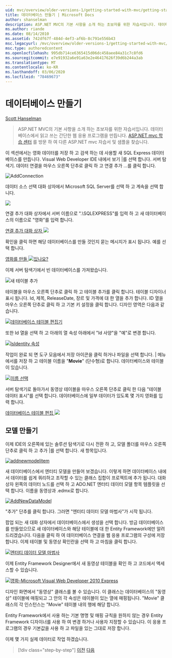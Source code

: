```yaml
---
uid: mvc/overview/older-versions-1/getting-started-with-mvc/getting-started-with-mvc-part4
title: 데이터베이스 만들기 | Microsoft Docs
author: shanselman
description: ASP.NET MVC의 기본 사항을 소개 하는 초보자를 위한 자습서입니다. 데이터베이스에서 읽고 쓰는 간단한 웹 응용 프로그램을 만듭니다.
ms.author: riande
ms.date: 08/14/2010
ms.assetid: 742df67f-484d-4ef3-af6b-8c791e556b43
msc.legacyurl: /mvc/overview/older-versions-1/getting-started-with-mvc/getting-started-with-mvc-part4
msc.type: authoredcontent
ms.openlocfilehash: 995db714ce6365415d06dc458aee84a31c7c8fd6
ms.sourcegitcommit: e7e91932a6e91a63e2e46417626f39d6b244a3ab
ms.translationtype: MT
ms.contentlocale: ko-KR
ms.lasthandoff: 03/06/2020
ms.locfileid: "78469673"
---
```

# <a name="creating-a-database"></a>데이터베이스 만들기

[Scott Hanselman](https://github.com/shanselman)

> ASP.NET MVC의 기본 사항을 소개 하는 초보자를 위한 자습서입니다. 데이터베이스에서 읽고 쓰는 간단한 웹 응용 프로그램을 만듭니다. [ASP.NET mvc 학습 센터](../../../index.md) 를 방문 하 여 다른 ASP.NET mvc 자습서 및 샘플을 찾습니다.

이 섹션에서는 영화 데이터를 저장 하 고 검색 하는 데 사용할 새 SQL Express 데이터베이스를 만듭니다. Visual Web Developer IDE 내에서 보기 |를 선택 합니다. 서버 탐색기. 데이터 연결을 마우스 오른쪽 단추로 클릭 하 고 연결 추가 ...를 클릭 합니다.

![AddConnection](getting-started-with-mvc-part4/_static/image1.png)

데이터 소스 선택 대화 상자에서 Microsoft SQL Server를 선택 하 고 계속을 선택 합니다.

![](getting-started-with-mvc-part4/_static/image2.png)

연결 추가 대화 상자에서 서버 이름으로 ".\SQLEXPRESS"를 입력 하 고 새 데이터베이스의 이름으로 "영화"를 입력 합니다.

[연결 추가 대화 상자 ![](getting-started-with-mvc-part4/_static/image4.png)](getting-started-with-mvc-part4/_static/image3.png)

확인을 클릭 하면 해당 데이터베이스를 만들 것인지 묻는 메시지가 표시 됩니다. 예를 선택 합니다.

[영화를 만들 ![있나요?](getting-started-with-mvc-part4/_static/image6.png)](getting-started-with-mvc-part4/_static/image5.png)

이제 서버 탐색기에서 빈 데이터베이스를 가져왔습니다.

![새 테이블 추가](getting-started-with-mvc-part4/_static/image7.png)

테이블을 마우스 오른쪽 단추로 클릭 하 고 테이블 추가를 클릭 합니다. 테이블 디자이너 표시 됩니다. Id, 제목, ReleaseDate, 장르 및 가격에 대 한 열을 추가 합니다. ID 열을 마우스 오른쪽 단추로 클릭 하 고 기본 키 설정을 클릭 합니다. 디자인 영역은 다음과 같습니다.

[![데이터베이스 테이블 편집기](getting-started-with-mvc-part4/_static/image9.png)](getting-started-with-mvc-part4/_static/image8.png)

또한 Id 열을 선택 하 고 아래의 열 속성 아래에서 "Id 사양"을 "예"로 변경 합니다.

[![IsIdentity 속성](getting-started-with-mvc-part4/_static/image11.png)](getting-started-with-mvc-part4/_static/image10.png)

작업이 완료 되 면 도구 모음에서 저장 아이콘을 클릭 하거나 파일을 선택 합니다. | 메뉴에서를 저장 하 고 테이블 이름을 "**Movie**" (단수형)로 합니다. 데이터베이스와 테이블이 있습니다.

[![이름 선택](getting-started-with-mvc-part4/_static/image13.png)](getting-started-with-mvc-part4/_static/image12.png)

서버 탐색기로 돌아가서 동영상 테이블을 마우스 오른쪽 단추로 클릭 한 다음 "테이블 데이터 표시"를 선택 합니다. 데이터베이스에 일부 데이터가 있도록 몇 가지 영화를 입력 합니다.

[데이터베이스 테이블 편집 ![](getting-started-with-mvc-part4/_static/image15.png)](getting-started-with-mvc-part4/_static/image14.png)

## <a name="creating-a-model"></a>모델 만들기

이제 IDE의 오른쪽에 있는 솔루션 탐색기로 다시 전환 하 고, 모델 폴더를 마우스 오른쪽 단추로 클릭 하 고 추가 |를 선택 합니다. 새 항목입니다.

[![addnewmodelitem](getting-started-with-mvc-part4/_static/image17.png)](getting-started-with-mvc-part4/_static/image16.png)

새 데이터베이스에서 엔터티 모델을 만들어 보겠습니다. 이렇게 하면 데이터베이스 내에서 데이터를 쉽게 쿼리하고 조작할 수 있는 클래스 집합이 프로젝트에 추가 됩니다. 대화 상자 왼쪽의 데이터 노드를 선택 하 고 ADO.NET 엔터티 데이터 모델 항목 템플릿을 선택 합니다. 이름을 동영상과 .edmx로 합니다.

[![AddNewDataModel](getting-started-with-mvc-part4/_static/image19.png)](getting-started-with-mvc-part4/_static/image18.png)

"추가" 단추를 클릭 합니다. 그러면 "엔터티 데이터 모델 마법사"가 시작 됩니다.

팝업 되는 새 대화 상자에서 데이터베이스에서 생성을 선택 합니다. 방금 데이터베이스를 만들었으므로 새 데이터베이스와 해당 테이블에 대 한 Entity Framework에만 알려 드리겠습니다. 다음을 클릭 하 여 데이터베이스 연결을 웹 응용 프로그램의 구성에 저장 합니다. 이제 테이블 및 동영상 확인란을 선택 하 고 마침을 클릭 합니다.

[![엔터티 데이터 모델 마법사](getting-started-with-mvc-part4/_static/image21.png)](getting-started-with-mvc-part4/_static/image20.png)

이제 Entity Framework Designer에서 새 동영상 테이블을 확인 하 고 코드에서 액세스할 수 있습니다.

[![영화-Microsoft Visual Web Developer 2010 Express](getting-started-with-mvc-part4/_static/image23.png)](getting-started-with-mvc-part4/_static/image22.png)

디자인 화면에서 "동영상" 클래스를 볼 수 있습니다. 이 클래스는 데이터베이스의 "동영상" 테이블에 매핑되고 그 안의 각 속성은 테이블이 있는 열에 매핑됩니다. "Movie" 클래스의 각 인스턴스는 "Movie" 테이블 내의 행에 해당 합니다.

Entity Framework에서 사용 하는 기본 명명 및 매핑 규칙을 원하지 않는 경우 Entity Framework 디자이너를 사용 하 여 변경 하거나 사용자 지정할 수 있습니다. 이 응용 프로그램의 경우 기본값을 사용 하 고 파일을 있는 그대로 저장 합니다.

이제 몇 가지 실제 데이터로 작업 하겠습니다.

> [!div class="step-by-step"]
> [이전](getting-started-with-mvc-part3.md)
> [다음](getting-started-with-mvc-part5.md)
